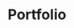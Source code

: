 ---
layout: portfolio-list
title: "Portfolio"
navbar_title: Portfolio
filter:
  - by_category: "Portfolio"
permalink: /portfolio/
---